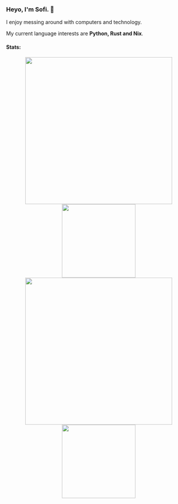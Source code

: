### Heyo, I'm Sofi. 👋

I enjoy messing around with computers and technology.

My current language interests are **Python, Rust and Nix**.


#### Stats:

<a href="https://github.com/imsofi#gh-light-mode-only">
  <div align="center">
    <img align="top" width="400px" src="https://github-readme-stats.vercel.app/api?username=imsofi&&layout=compact&count_private=true&show_icons=true&hide_border=true&disable_animations=true&include_all_commits=true&title_color=24292F&text_color=24292F"/>
    <img align="top" width="200px" src="https://github-readme-stats.vercel.app/api/top-langs/?username=imsofi&layout=compact&hide_border=true&card_width=200&title_color=24292F&text_color=24292F"/>
  </div>
</a>
<a href="https://github.com/imsofi#gh-dark-mode-only">
  <div align="center">
    <img align="top" width="400px" src="https://github-readme-stats.vercel.app/api?username=imsofi&&layout=compact&count_private=true&show_icons=true&hide_border=true&disable_animations=true&include_all_commits=true&bg_color=0D1117&title_color=FFFFFF&text_color=FFFFFF"/>
    <img align="top" width="200px" src="https://github-readme-stats.vercel.app/api/top-langs/?username=imsofi&layout=compact&hide_border=true&card_width=200&bg_color=0D1117&title_color=FFFFFF&text_color=FFFFFF"/>
  </div>
</a>
